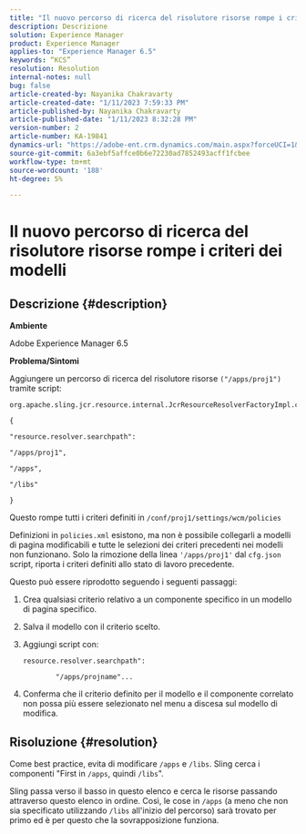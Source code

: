 ```yaml
---
title: "Il nuovo percorso di ricerca del risolutore risorse rompe i criteri dei modelli"
description: Descrizione
solution: Experience Manager
product: Experience Manager
applies-to: "Experience Manager 6.5"
keywords: “KCS”
resolution: Resolution
internal-notes: null
bug: false
article-created-by: Nayanika Chakravarty
article-created-date: "1/11/2023 7:59:33 PM"
article-published-by: Nayanika Chakravarty
article-published-date: "1/11/2023 8:32:28 PM"
version-number: 2
article-number: KA-19841
dynamics-url: "https://adobe-ent.crm.dynamics.com/main.aspx?forceUCI=1&pagetype=entityrecord&etn=knowledgearticle&id=0d136574-ea91-ed11-aad1-6045bd006e5a"
source-git-commit: 6a3ebf5affce0b6e72230ad7852493acff1fcbee
workflow-type: tm+mt
source-wordcount: '188'
ht-degree: 5%

---
```


# Il nuovo percorso di ricerca del risolutore risorse rompe i criteri dei modelli

## Descrizione {#description}


<b>Ambiente</b>

Adobe Experience Manager 6.5

<b>Problema/Sintomi</b>

Aggiungere un percorso di ricerca del risolutore risorse `("/apps/proj1")` tramite script:


```
org.apache.sling.jcr.resource.internal.JcrResourceResolverFactoryImpl.cfg.json

{

"resource.resolver.searchpath":

"/apps/proj1",

"/apps",

"/libs"

}
```


Questo rompe tutti i criteri definiti in `/conf/proj1/settings/wcm/policies`

Definizioni in `policies.xml` esistono, ma non è possibile collegarli a modelli di pagina modificabili e tutte le selezioni dei criteri precedenti nei modelli non funzionano. Solo la rimozione della linea `'/apps/proj1'` dal `cfg.json` script, riporta i criteri definiti allo stato di lavoro precedente.

Questo può essere riprodotto seguendo i seguenti passaggi:

1. Crea qualsiasi criterio relativo a un componente specifico in un modello di pagina specifico.


2. Salva il modello con il criterio scelto.


3. Aggiungi script con:




   ```
   resource.resolver.searchpath":
   
           "/apps/projname"...
   ```



4. Conferma che il criterio definito per il modello e il componente correlato non possa più essere selezionato nel menu a discesa sul modello di modifica.



## Risoluzione {#resolution}


Come best practice, evita di modificare `/apps` e `/libs`. Sling cerca i componenti &quot;First in `/apps`, quindi `/libs`&quot;.

Sling passa verso il basso in questo elenco e cerca le risorse passando attraverso questo elenco in ordine. Così, le cose in `/apps` (a meno che non sia specificato utilizzando `/libs` all&#39;inizio del percorso) sarà trovato per primo ed è per questo che la sovrapposizione funziona.
